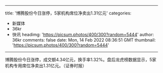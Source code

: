 
---
title: '博腾股份今日涨停，5家机构席位净卖出1.31亿元'
categories: 
 - 新媒体
 - 36kr
 - 快讯
headimg: 'https://picsum.photos/400/300?random=5444'
author: 36kr
comments: false
date: Mon, 14 Feb 2022 08:36:51 GMT
thumbnail: 'https://picsum.photos/400/300?random=5444'
---

<div>   
博腾股份今日涨停，成交额4.34亿元，换手率1.32%。盘后龙虎榜数据显示，5家机构专用席位净卖出1.31亿元。（证券时报）  
</div>
            